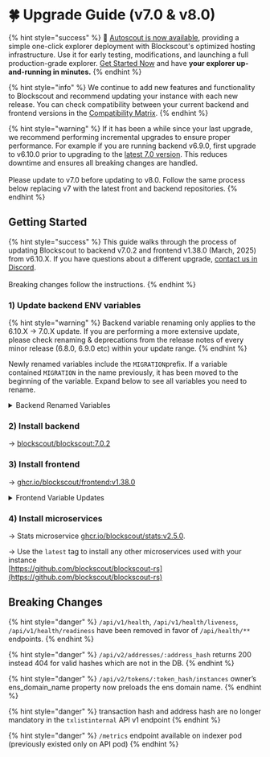 # 🍀 Upgrade Guide (v7.0 & v8.0)

{% hint style="success" %}
&#x20;🚗  [Autoscout is now available](../../using-blockscout/autoscout.md), providing a simple one-click explorer deployment with Blockscout's optimized hosting infrastructure. Use it for early testing, modifications, and launching a full production-grade explorer. [Get Started Now](../../using-blockscout/autoscout.md) and have **your explorer up-and-running in minutes.**
{% endhint %}

{% hint style="info" %}
We continue to add new features and functionality to Blockscout and recommend updating your instance with each new release. You can check compatibility between your current backend and frontend versions in the [Compatibility Matrix](../requirements/back-front-compatibility-matrix.md).
{% endhint %}

{% hint style="warning" %}
If it has been a while since your last upgrade, we recommend performing incremental upgrades to ensure proper performance. For example if you are running backend v6.9.0, first upgrade to v6.10.0 prior to upgrading to the [latest 7.0 version](https://github.com/blockscout/blockscout/releases). This reduces downtime and ensures all breaking changes are handled.\
\
Please update to v7.0 before updating to v8.0. Follow the same process below replacing v7 with the latest front and backend repositories.
{% endhint %}

## Getting Started

{% hint style="success" %}
This guide walks through the process of updating Blockscout to backend v7.0.2 and frontend v1.38.0 (March, 2025) from v6.10.X. If you have questions about a different upgrade, [contact us in Discord](https://discord.gg/blockscout).\
\
Breaking changes follow the instructions.
{% endhint %}

### 1) Update backend ENV variables

{% hint style="warning" %}
Backend variable renaming only applies to the 6.10.X -> 7.0.X update. If you are performing a more extensive update, please check renaming & deprecations from the release notes of every minor release (6.8.0, 6.9.0 etc) within your update range.&#x20;
{% endhint %}

Newly renamed variables include the `MIGRATION`prefix.  If a variable contained `MIGRATION` in the name previously, it has been moved to the beginning of the variable. Expand below to see all variables you need to rename.

<details>

<summary>Backend Renamed Variables</summary>



| Old name                                                       | New name                                                        |
| -------------------------------------------------------------- | --------------------------------------------------------------- |
| TOKEN\_ID\_MIGRATION\_FIRST\_BLOCK                             | MIGRATION\_TOKEN\_ID\_FIRST\_BLOCK                              |
| TOKEN\_ID\_MIGRATION\_CONCURRENCY                              | MIGRATION\_TOKEN\_ID\_CONCURRENCY                               |
| TOKEN\_ID\_MIGRATION\_BATCH\_SIZE                              | MIGRATION\_TOKEN\_ID\_BATCH\_SIZE                               |
| SHRINK\_INTERNAL\_TRANSACTIONS\_BATCH\_SIZE                    | MIGRATION\_SHRINK\_INTERNAL\_TRANSACTIONS\_BATCH\_SIZE          |
| SHRINK\_INTERNAL\_TRANSACTIONS\_CONCURRENCY                    | MIGRATION\_SHRINK\_INTERNAL\_TRANSACTIONS\_CONCURRENCY          |
| TOKEN\_INSTANCE\_OWNER\_MIGRATION\_CONCURRENCY                 | MIGRATION\_TOKEN\_INSTANCE\_OWNER\_CONCURRENCY                  |
| TOKEN\_INSTANCE\_OWNER\_MIGRATION\_BATCH\_SIZE                 | MIGRATION\_TOKEN\_INSTANCE\_OWNER\_BATCH\_SIZE                  |
| TOKEN\_INSTANCE\_OWNER\_MIGRATION\_ENABLED                     | MIGRATION\_TOKEN\_INSTANCE\_OWNER\_ENABLED                      |
| DENORMALIZATION\_MIGRATION\_BATCH\_SIZE                        | MIGRATION\_DENORMALIZATION\_BATCH\_SIZE                         |
| DENORMALIZATION\_MIGRATION\_CONCURRENCY                        | MIGRATION\_DENORMALIZATION\_CONCURRENCY                         |
| TOKEN\_TRANSFER\_TOKEN\_TYPE\_MIGRATION\_BATCH\_SIZE           | MIGRATION\_TOKEN\_TRANSFER\_TOKEN\_TYPE\_BATCH\_SIZE            |
| TOKEN\_TRANSFER\_TOKEN\_TYPE\_MIGRATION\_CONCURRENCY           | MIGRATION\_TOKEN\_TRANSFER\_TOKEN\_TYPE\_CONCURRENCY            |
| SANITIZE\_INCORRECT\_NFT\_BATCH\_SIZE                          | MIGRATION\_SANITIZE\_INCORRECT\_NFT\_BATCH\_SIZE                |
| SANITIZE\_INCORRECT\_NFT\_CONCURRENCY                          | MIGRATION\_SANITIZE\_INCORRECT\_NFT\_CONCURRENCY                |
| SANITIZE\_INCORRECT\_NFT\_TIMEOUT                              | MIGRATION\_SANITIZE\_INCORRECT\_NFT\_TIMEOUT                    |
| SANITIZE\_INCORRECT\_WETH\_BATCH\_SIZE                         | MIGRATION\_SANITIZE\_INCORRECT\_WETH\_BATCH\_SIZE               |
| SANITIZE\_INCORRECT\_WETH\_CONCURRENCY                         | MIGRATION\_SANITIZE\_INCORRECT\_WETH\_CONCURRENCY               |
| SANITIZE\_INCORRECT\_WETH\_TIMEOUT                             | MIGRATION\_SANITIZE\_INCORRECT\_WETH\_TIMEOUT                   |
| REINDEX\_INTERNAL\_TRANSACTIONS\_STATUS\_BATCH\_SIZE           | MIGRATION\_REINDEX\_INTERNAL\_TRANSACTIONS\_STATUS\_BATCH\_SIZE |
| REINDEX\_INTERNAL\_TRANSACTIONS\_STATUS\_CONCURRENCY           | MIGRATION\_REINDEX\_INTERNAL\_TRANSACTIONS\_STATUS\_CONCURRENCY |
| REINDEX\_INTERNAL\_TRANSACTIONS\_STATUS\_TIMEOUT               | MIGRATION\_REINDEX\_INTERNAL\_TRANSACTIONS\_STATUS\_TIMEOUT     |
| FILECOIN\_PENDING\_ADDRESS\_OPERATIONS\_MIGRATION\_BATCH\_SIZE | MIGRATION\_FILECOIN\_PENDING\_ADDRESS\_OPERATIONS\_BATCH\_SIZE  |
| FILECOIN\_PENDING\_ADDRESS\_OPERATIONS\_MIGRATION\_CONCURRENCY | MIGRATION\_FILECOIN\_PENDING\_ADDRESS\_OPERATIONS\_CONCURRENCY  |
| ARBITRUM\_DA\_RECORDS\_NORMALIZATION\_MIGRATION\_BATCH\_SIZE   | MIGRATION\_ARBITRUM\_DA\_RECORDS\_NORMALIZATION\_BATCH\_SIZE    |
| ARBITRUM\_DA\_RECORDS\_NORMALIZATION\_MIGRATION\_CONCURRENCY   | MIGRATION\_ARBITRUM\_DA\_RECORDS\_NORMALIZATION\_CONCURRENCY    |

</details>

### 2) Install backend

-> [blockscout/blockscout:7.0.2](https://hub.docker.com/layers/blockscout/blockscout/7.0.2/images/sha256-b846205631b5bf525022c7d15d076fe0fcbf627e00e03b8285aeccffed3ad145)

### 3) Install frontend

-> [ghcr.io/blockscout/frontend:v1.38.0](https://github.com/blockscout/frontend/pkgs/container/frontend/365117431?tag=v1.38.0)

<details>

<summary>Frontend Variable Updates</summary>

| From                                                                                          | To                                             | Example                                                                                                                                                                                                                                                                                                                                 |
| --------------------------------------------------------------------------------------------- | ---------------------------------------------- | --------------------------------------------------------------------------------------------------------------------------------------------------------------------------------------------------------------------------------------------------------------------------------------------------------------------------------------- |
| <p>NEXT_PUBLIC_ROLLUP_L1_BASE_URL<br><br>NEXT_PUBLIC_ROLLUP_PARENT_CHAIN_NAME<br></p>         | <p>NEXT_PUBLIC_ROLLUP_PARENT_CHAIN<br><br></p> | <p>current values<br><code>NEXT_PUBLIC_ROLLUP_L1_BASE_URL =&#x3C;L1-url></code><br><br><code>NEXT_PUBLIC_ROLLUP_PARENT_CHAIN_NAME =&#x3C;chain-name></code><br></p><p>new values<br><code>NEXT_PUBLIC_ROLLUP_PARENT_CHAIN={'name':'&#x3C;chain-name>','baseUrl':'&#x3C;L1-url>'}</code></p>                                             |
| NEXT\_PUBLIC\_RE\_CAPTCHA\_V3\_APP\_SITE\_KEY                                                 | NEXT\_PUBLIC\_RE\_CAPTCHA\_APP\_SITE\_KEY      |                                                                                                                                                                                                                                                                                                                                         |
| <p>NEXT_PUBLIC_HOMEPAGE_PLATE_TEXT_COLOR<br><br>NEXT_PUBLIC_HOMEPAGE_PLATE_BACKGROUND<br></p> | NEXT\_PUBLIC\_HOMEPAGE\_HERO\_BANNER\_CONFIG   | <p>current values<br><code>NEXT_PUBLIC_HOMEPAGE_PLATE_BACKGROUND=&#x3C;my-background></code><br><br><code>NEXT_PUBLIC_HOMEPAGE_PLATE_TEXT_COLOR=&#x3C;my-text-color></code><br><br>new values<br><code>NEXT_PUBLIC_HOMEPAGE_HERO_BANNER_CONFIG={'background':['&#x3C;my-background>'],'text_color':['&#x3C;my-text-color>']}</code></p> |

**Deprecated Frontend Variables**

| Deprecated                            |
| ------------------------------------- |
| NEXT\_PUBLIC\_AUTH0\_CLIENT\_ID       |
| NEXT\_PUBLIC\_AUTH\_URL               |
| NEXT\_PUBLIC\_LOGOUT\_URL             |
| FAVICON\_GENERATOR\_API\_KEY          |
| NEXT\_PUBLIC\_SENTRY\_DSN             |
| SENTRY\_CSP\_REPORT\_URI              |
| NEXT\_PUBLIC\_SENTRY\_ENABLE\_TRACING |

</details>

### 4) Install microservices

-> Stats microservice [ghcr.io/blockscout/stats:v2.5.0](https://github.com/blockscout/blockscout-rs/pkgs/container/stats/353347284?tag=v2.5.0).

-> Use the `latest` tag to install any other microservices used with your instance\
[https://github.com/blockscout/blockscout-rs](https://github.com/blockscout/blockscout-rs)

## Breaking Changes

{% hint style="danger" %}
`/api/v1/health`, `/api/v1/health/liveness`, `/api/v1/health/readiness` have been removed in favor of `/api/health/**` endpoints.&#x20;
{% endhint %}

{% hint style="danger" %}
`/api/v2/addresses/:address_hash` returns 200 instead 404 for valid hashes which are not in the DB.
{% endhint %}

{% hint style="danger" %}
`/api/v2/tokens/:token_hash/instances` owner’s ens\_domain\_name property now preloads the ens domain name.
{% endhint %}

{% hint style="danger" %}
transaction hash and address hash are no longer mandatory in the `txlistinternal` API v1 endpoint
{% endhint %}

{% hint style="danger" %}
`/metrics` endpoint available on indexer pod (previously existed only on API pod)
{% endhint %}
